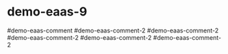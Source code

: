 # demo-eaas-9
#demo-eaas-comment
#demo-eaas-comment-2
#demo-eaas-comment-2
#demo-eaas-comment-2
#demo-eaas-comment-2
#demo-eaas-comment-2

